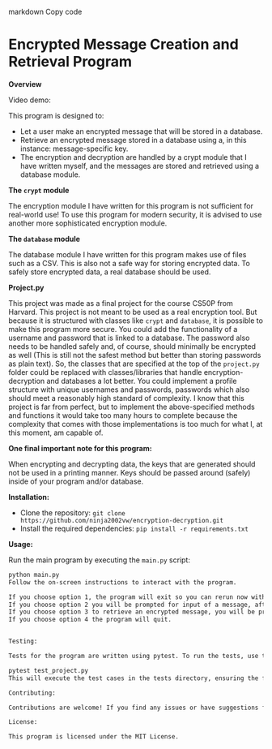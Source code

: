 markdown
Copy code
# Encrypted Message Creation and Retrieval Program

**Overview**

Video demo: <URL HERE>

This program is designed to:
- Let a user make an encrypted message that will be stored in a database.
- Retrieve an encrypted message stored in a database using a, in this instance: message-specific key.
- The encryption and decryption are handled by a crypt module that I have written myself, and the messages are stored and retrieved using a database module.

**The `crypt` module**

The encryption module I have written for this program is not sufficient for real-world use! To use this program for modern security, it is advised to use another more sophisticated encryption module.

**The `database` module**

The database module I have written for this program makes use of files such as a CSV. This is also not a safe way for storing encrypted data. To safely store encrypted data, a real database should be used.

**Project.py**

This project was made as a final project for the course CS50P from Harvard. This project is not meant to be used as a real encryption tool. But because it is structured with classes like `crypt` and `database`, it is possible to make this program more secure. You could add the functionality of a username and password that is linked to a database. The password also needs to be handled safely and, of course, should minimally be encrypted as well (This is still not the safest method but better than storing passwords as plain text). So, the classes that are specified at the top of the `project.py` folder could be replaced with classes/libraries that handle encryption-decryption and databases a lot better. You could implement a profile structure with unique usernames and passwords, passwords which also should meet a reasonably high standard of complexity. I know that this project is far from perfect, but to implement the above-specified methods and functions it would take too many hours to complete because the complexity that comes with those implementations is too much for what I, at this moment, am capable of.

**One final important note for this program:**

When encrypting and decrypting data, the keys that are generated should not be used in a printing manner. Keys should be passed around (safely) inside of your program and/or database.

**Installation:**

- Clone the repository: `git clone https://github.com/ninja2002vw/encryption-decryption.git`
- Install the required dependencies: `pip install -r requirements.txt`

**Usage:**

Run the main program by executing the `main.py` script:

```bash
python main.py
Follow the on-screen instructions to interact with the program.

If you choose option 1, the program will exit so you can rerun now with command-line input.
If you choose option 2 you will be prompted for input of a message, after hitting enter you will receive your key and a warning message.
If you choose option 3 to retrieve an encrypted message, you will be prompted to enter a key. The program will then decrypt the corresponding message using the key.
If you choose option 4 the program will quit.


Testing:

Tests for the program are written using pytest. To run the tests, use the following command:

pytest test_project.py
This will execute the test cases in the tests directory, ensuring the functionality of the retrieve_message function. I only created 3 tests for this program. This is not because of negligence, but because it is not needed in the scope of this project. The other functions that could be (and should be!) tested for are in test_project.py but do not have functionality as of right now.

Contributing:

Contributions are welcome! If you find any issues or have suggestions for improvements, please open an issue or submit a pull request. This could help me improve my future code and projects!

License:

This program is licensed under the MIT License.
